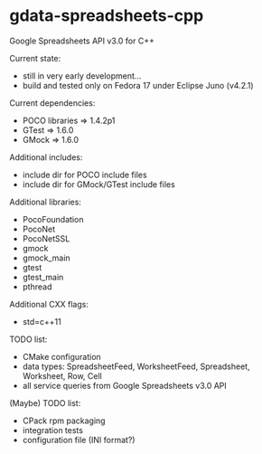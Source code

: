 gdata-spreadsheets-cpp
======================

Google Spreadsheets API v3.0 for C++

Current state:
* still in very early development...
* build and tested only on Fedora 17 under Eclipse Juno (v4.2.1)

Current dependencies:
* POCO libraries => 1.4.2p1
* GTest => 1.6.0
* GMock => 1.6.0

Additional includes:
* include dir for POCO include files
* include dir for GMock/GTest include files

Additional libraries:
* PocoFoundation
* PocoNet
* PocoNetSSL
* gmock
* gmock_main
* gtest
* gtest_main
* pthread

Additional CXX flags:
* std=c++11

TODO list:
* CMake configuration
* data types: SpreadsheetFeed, WorksheetFeed, Spreadsheet, Worksheet, Row, Cell
* all service queries from Google Spreadsheets v3.0 API

(Maybe) TODO list:
* CPack rpm packaging 
* integration tests
* configuration file (INI format?)
